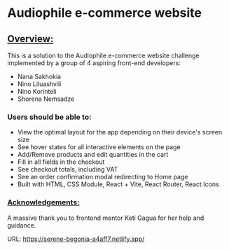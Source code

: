 # Audiophile e-commerce website

## <ins>Overview:</ins>

This is a solution to the Audiophile e-commerce website challenge implemented by a group of 4 aspiring front-end developers:  
* Nana Sakhokia
* Nino Liluashvili
* Nino Korinteli
* Shorena Nemsadze

### Users should be able to:

* View the optimal layout for the app depending on their device's screen size
* See hover states for all interactive elements on the page
* Add/Remove products and edit quantities in the cart
* Fill in all fields in the checkout
* See checkout totals, including VAT
* See an order confirmation modal redirecting to Home page
* Built with HTML, CSS Module, React + Vite, React Router, React Icons

### <ins>Acknowledgements:</ins>

A massive thank you to frontend mentor Keti Gagua for her help and guidance.

URL: https://serene-begonia-a4aff7.netlify.app/

